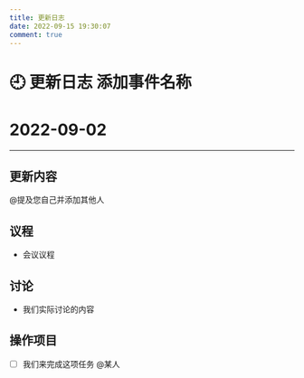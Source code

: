 ```yaml
---
title: 更新日志
date: 2022-09-15 19:30:07
comment: true
---
```

# 🕘 更新日志 添加事件名称

# 2022-09-02

****
## 更新内容

@提及您自己并添加其他人


## 议程
- 会议议程


## 讨论
- 我们实际讨论的内容


## 操作项目

- [ ] 我们来完成这项任务 @某人